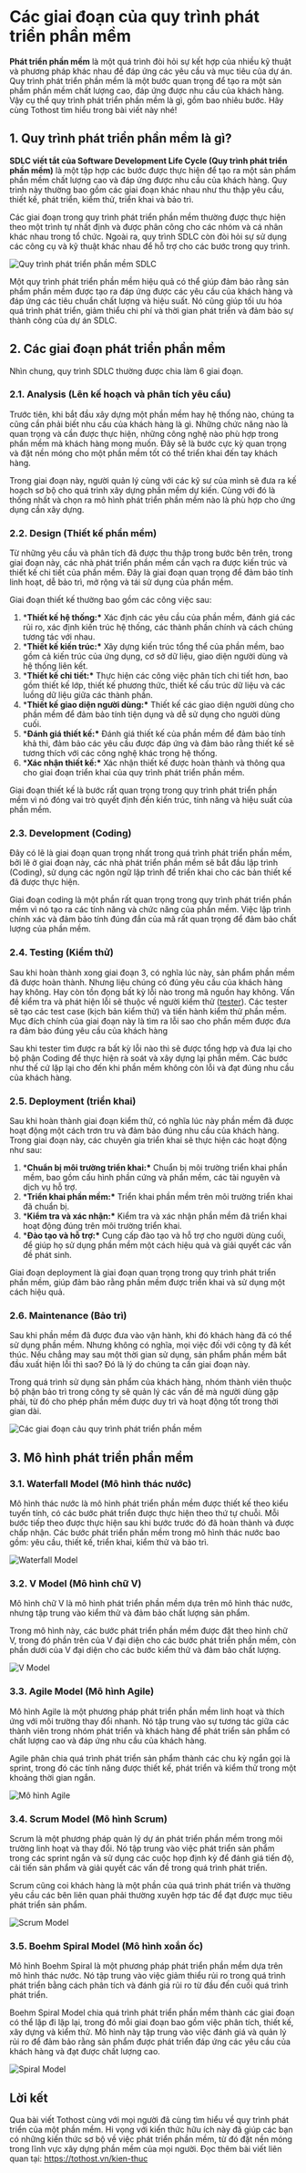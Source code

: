 # Các giai đoạn của quy trình phát triển phần mềm

**Phát triển phần mềm** là một quá trình đòi hỏi sự kết hợp của nhiều kỹ thuật và phương pháp khác nhau để đáp ứng các yêu cầu và mục tiêu của dự án. Quy trình phát triển phần mềm là một bước quan trọng để tạo ra một sản phẩm phần mềm chất lượng cao, đáp ứng được nhu cầu của khách hàng. Vậy cụ thể quy trình phát triển phần mềm là gì, gồm bao nhiêu bước. Hãy cùng Tothost tìm hiểu trong bài viết này nhé!

## 1. Quy trình phát triển phần mềm là gì?

**SDLC viết tắt của Software Development Life Cycle (Quy trình phát triển phần mềm)** là một tập hợp các bước được thực hiện để tạo ra một sản phẩm phần mềm chất lượng cao và đáp ứng được nhu cầu của khách hàng. Quy trình này thường bao gồm các giai đoạn khác nhau như thu thập yêu cầu, thiết kế, phát triển, kiểm thử, triển khai và bảo trì.

Các giai đoạn trong quy trình phát triển phần mềm thường được thực hiện theo một trình tự nhất định và được phân công cho các nhóm và cá nhân khác nhau trong tổ chức. Ngoài ra, quy trình SDLC còn đòi hỏi sự sử dụng các công cụ và kỹ thuật khác nhau để hỗ trợ cho các bước trong quy trình.

![Quy trình phát triển phần mềm SDLC](https://tothost.vn/wp-content/uploads/2023/05/image-67.png)

Một quy trình phát triển phần mềm hiệu quả có thể giúp đảm bảo rằng sản phẩm phần mềm được tạo ra đáp ứng được các yêu cầu của khách hàng và đáp ứng các tiêu chuẩn chất lượng và hiệu suất. Nó cũng giúp tối ưu hóa quá trình phát triển, giảm thiểu chi phí và thời gian phát triển và đảm bảo sự thành công của dự án SDLC.

## 2. Các giai đoạn phát triển phần mềm

Nhìn chung, quy trình SDLC thường được chia làm 6 giai đoạn.

### 2.1. Analysis (Lên kế hoạch và phân tích yêu cầu)

Trước tiên, khi bắt đầu xây dựng một phần mềm hay hệ thống nào, chúng ta cũng cần phải biết nhu cầu của khách hàng là gì. Những chức năng nào là quan trọng và cần được thực hiện, những công nghệ nào phù hợp trong phần mềm mà khách hàng mong muốn. Đây sẽ là bước cực kỳ quan trọng và đặt nền móng cho một phần mềm tốt có thể triển khai đến tay khách hàng.

Trong giai đoạn này, người quản lý cùng với các kỹ sư của mình sẽ đưa ra kế hoạch sơ bộ cho quá trình xây dựng phần mềm dự kiến. Cùng với đó là thống nhất và chọn ra mô hình phát triển phần mềm nào là phù hợp cho ứng dụng cần xây dựng.

### 2.2. Design (Thiết kế phần mềm)

Từ những yêu cầu và phân tích đã được thu thập trong bước bên trên, trong giai đoạn này, các nhà phát triển phần mềm cần vạch ra được kiến trúc và thiết kế chi tiết của phần mềm. Đây là giai đoạn quan trọng để đảm bảo tính linh hoạt, dễ bảo trì, mở rộng và tái sử dụng của phần mềm.

Giai đoạn thiết kế thường bao gồm các công việc sau:

1. ***Thiết kế hệ thống:\*** Xác định các yêu cầu của phần mềm, đánh giá các rủi ro, xác định kiến trúc hệ thống, các thành phần chính và cách chúng tương tác với nhau.
2. ***Thiết kế kiến trúc:\*** Xây dựng kiến trúc tổng thể của phần mềm, bao gồm cả kiến trúc của ứng dụng, cơ sở dữ liệu, giao diện người dùng và hệ thống liên kết.
3. ***Thiết kế chi tiết:\*** Thực hiện các công việc phân tích chi tiết hơn, bao gồm thiết kế lớp, thiết kế phương thức, thiết kế cấu trúc dữ liệu và các luồng dữ liệu giữa các thành phần.
4. ***Thiết kế giao diện người dùng:\*** Thiết kế các giao diện người dùng cho phần mềm để đảm bảo tính tiện dụng và dễ sử dụng cho người dùng cuối.
5. ***Đánh giá thiết kế:\*** Đánh giá thiết kế của phần mềm để đảm bảo tính khả thi, đảm bảo các yêu cầu được đáp ứng và đảm bảo rằng thiết kế sẽ tương thích với các công nghệ khác trong hệ thống.
6. ***Xác nhận thiết kế:\*** Xác nhận thiết kế được hoàn thành và thông qua cho giai đoạn triển khai của quy trình phát triển phần mềm.

Giai đoạn thiết kế là bước rất quan trọng trong quy trình phát triển phần mềm vì nó đóng vai trò quyết định đến kiến trúc, tính năng và hiệu suất của phần mềm.

### 2.3. Development (Coding)

Đây có lẽ là giai đoạn quan trọng nhất trong quá trình phát triển phần mềm, bởi lẽ ở giai đoạn này, các nhà phát triển phần mềm sẽ bắt đầu lập trình (Coding), sử dụng các ngôn ngữ lập trình để triển khai cho các bản thiết kế đã được thực hiện.

Giai đoạn coding là một phần rất quan trọng trong quy trình phát triển phần mềm vì nó tạo ra các tính năng và chức năng của phần mềm. Việc lập trình chính xác và đảm bảo tính đúng đắn của mã rất quan trọng để đảm bảo chất lượng của phần mềm.

### 2.4. Testing (Kiểm thử)

Sau khi hoàn thành xong giai đoạn 3, có nghĩa lúc này, sản phẩm phần mềm đã được hoàn thành. Nhưng liệu chúng có đúng yêu cầu của khách hàng hay không. Hay còn tồn đọng bất kỳ lỗi nào trong mã nguồn hay không. Vấn đề kiểm tra và phát hiện lỗi sẽ thuộc về người kiểm thử ([tester](https://glints.com/vn/blog/tester-la-gi/#.ZF34onZByUk)). Các tester sẽ tạo các test case (kịch bản kiểm thử) và tiến hành kiểm thử phần mềm. Mục đích chính của giai đoạn này là tìm ra lỗi sao cho phần mềm được đưa ra đảm bảo đúng yêu cầu của khách hàng

Sau khi tester tìm được ra bất kỳ lỗi nào thì sẽ được tổng hợp và đưa lại cho bộ phận Coding để thực hiện rà soát và xây dựng lại phần mềm. Các bước như thế cứ lặp lại cho đến khi phần mềm không còn lỗi và đạt đúng nhu cầu của khách hàng.

### 2.5. Deployment (triển khai)

Sau khi hoàn thành giai đoạn kiểm thử, có nghĩa lúc này phần mềm đã được hoạt động một cách trơn tru và đảm bảo đúng nhu cầu của khách hàng. Trong giai đoạn này, các chuyên gia triển khai sẽ thực hiện các hoạt động như sau:

1. ***Chuẩn bị môi trường triển khai:\*** Chuẩn bị môi trường triển khai phần mềm, bao gồm cấu hình phần cứng và phần mềm, các tài nguyên và dịch vụ hỗ trợ.
2. ***Triển khai phần mềm:\*** Triển khai phần mềm trên môi trường triển khai đã chuẩn bị.
3. ***Kiểm tra và xác nhận:\*** Kiểm tra và xác nhận phần mềm đã triển khai hoạt động đúng trên môi trường triển khai.
4. ***Đào tạo và hỗ trợ:\*** Cung cấp đào tạo và hỗ trợ cho người dùng cuối, để giúp họ sử dụng phần mềm một cách hiệu quả và giải quyết các vấn đề phát sinh.

Giai đoạn deployment là giai đoạn quan trọng trong quy trình phát triển phần mềm, giúp đảm bảo rằng phần mềm được triển khai và sử dụng một cách hiệu quả.

### 2.6. Maintenance (Bảo trì)

Sau khi phần mềm đã được đưa vào vận hành, khi đó khách hàng đã có thể sử dụng phần mềm. Nhưng không có nghĩa, mọi việc đối với công ty đã kết thúc. Nếu chẳng may sau một thời gian sử dụng, sản phẩm phần mềm bắt đầu xuất hiện lỗi thì sao? Đó là lý do chúng ta cần giai đoạn này.

Trong quá trình sử dụng sản phẩm của khách hàng, nhóm thành viên thuộc bộ phận bảo trì trong công ty sẽ quản lý các vấn đề mà người dùng gặp phải, từ đó cho phép phần mềm được duy trì và hoạt động tốt trong thời gian dài.

![Các giai đoạn cảu quy trình phát triển phần mềm](https://tothost.vn/wp-content/uploads/2023/09/image-97-1024x1024.png)

## 3. Mô hình phát triển phần mềm

### 3.1. Waterfall Model (Mô hình thác nước)

Mô hình thác nước là mô hình phát triển phần mềm được thiết kế theo kiểu tuyến tính, có các bước phát triển được thực hiện theo thứ tự chuỗi. Mỗi bước tiếp theo được thực hiện sau khi bước trước đó đã hoàn thành và được chấp nhận. Các bước phát triển phần mềm trong mô hình thác nước bao gồm: yêu cầu, thiết kế, triển khai, kiểm thử và bảo trì.

![Waterfall Model](https://tothost.vn/wp-content/uploads/2023/05/image-68.png)

### 3.2. V Model (Mô hình chữ V)

Mô hình chữ V là mô hình phát triển phần mềm dựa trên mô hình thác nước, nhưng tập trung vào kiểm thử và đảm bảo chất lượng sản phẩm.

Trong mô hình này, các bước phát triển phần mềm được đặt theo hình chữ V, trong đó phần trên của V đại diện cho các bước phát triển phần mềm, còn phần dưới của V đại diện cho các bước kiểm thử và đảm bảo chất lượng.

![V Model ](https://tothost.vn/wp-content/uploads/2023/05/image-69.png)

### 3.3. Agile Model (Mô hình Agile)

Mô hình Agile là một phương pháp phát triển phần mềm linh hoạt và thích ứng với môi trường thay đổi nhanh. Nó tập trung vào sự tương tác giữa các thành viên trong nhóm phát triển và khách hàng để phát triển sản phẩm có chất lượng cao và đáp ứng nhu cầu của khách hàng.

Agile phân chia quá trình phát triển sản phẩm thành các chu kỳ ngắn gọi là sprint, trong đó các tính năng được thiết kế, phát triển và kiểm thử trong một khoảng thời gian ngắn.

![Mô hình Agile](https://tothost.vn/wp-content/uploads/2023/05/image-74.png)

### 3.4. Scrum Model (Mô hình Scrum)

Scrum là một phương pháp quản lý dự án phát triển phần mềm trong môi trường linh hoạt và thay đổi. Nó tập trung vào việc phát triển sản phẩm trong các sprint ngắn và sử dụng các cuộc họp định kỳ để đánh giá tiến độ, cải tiến sản phẩm và giải quyết các vấn đề trong quá trình phát triển.

Scrum cũng coi khách hàng là một phần của quá trình phát triển và thường yêu cầu các bên liên quan phải thường xuyên hợp tác để đạt được mục tiêu phát triển sản phẩm.

![Scrum Model](https://tothost.vn/wp-content/uploads/2023/05/image-79-1024x536.png)

### 3.5. Boehm Spiral Model (Mô hình xoắn ốc)

Mô hình Boehm Spiral là một phương pháp phát triển phần mềm dựa trên mô hình thác nước. Nó tập trung vào việc giảm thiểu rủi ro trong quá trình phát triển bằng cách phân tích và đánh giá rủi ro từ đầu đến cuối quá trình phát triển.

Boehm Spiral Model chia quá trình phát triển phần mềm thành các giai đoạn có thể lặp đi lặp lại, trong đó mỗi giai đoạn bao gồm việc phân tích, thiết kế, xây dựng và kiểm thử. Mô hình này tập trung vào việc đánh giá và quản lý rủi ro để đảm bảo rằng sản phẩm được phát triển đáp ứng các yêu cầu của khách hàng và đạt được chất lượng cao.

![Spiral Model](https://tothost.vn/wp-content/uploads/2023/05/image-77-1024x853.png)

## Lời kết

Qua bài viết Tothost cùng với mọi người đã cùng tìm hiểu về quy trình phát triển của một phần mềm. Hi vọng với kiến thức hữu ích này đã giúp các bạn có những kiến thức sơ bộ về việc phát triển phần mềm, từ đó đặt nền móng trong lĩnh vực xây dựng phần mềm của mọi người. Đọc thêm bài viết liên quan tại: https://tothost.vn/kien-thuc